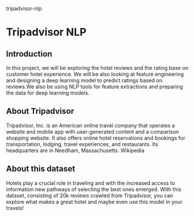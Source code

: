 tripadvisor-nlp
# Tripadvisor NLP

## Introduction

In this project, we will be exploring the hotel reviews and the rating base on customer hotel experience. We will be also looking at feature engineering and designing a deep learning model to predict ratings based on reviews.We also be using NLP tools for feature extractions and preparing the data for deep learning models.

## About Tripadvisor

Tripadvisor, Inc. is an American online travel company that operates a website and mobile app with user-generated content and a comparison shopping website. It also offers online hotel reservations and bookings for transportation, lodging, travel experiences, and restaurants. Its headquarters are in Needham, Massachusetts. Wikipedia

## About this dataset

Hotels play a crucial role in traveling and with the increased access to information new pathways of selecting the best ones emerged. With this dataset, consisting of 20k reviews crawled from Tripadvisor, you can explore what makes a great hotel and maybe even use this model in your travels!
